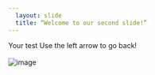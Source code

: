 ```yaml
---
  layout: slide
  title: “Welcome to our second slide!”
---
```

Your test
Use the left arrow to go back!
</br></br>
![image](https://user-images.githubusercontent.com/77141095/158069932-10948702-9bb8-40f4-a2ab-6b28ff1aa5a1.png)
